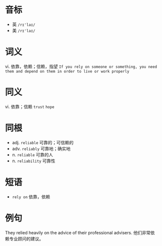 # 音标

- 英 `/rɪ'laɪ/`
- 美 `/rɪ'laɪ/`

# 词义

vi. 依靠，依赖；信赖，指望
`If you rely on someone or something, you need them and depend on them in order to live or work properly`

# 同义

vi. 依靠；信赖
`trust` `hope`

# 同根

- adj. `reliable` 可靠的；可信赖的
- adv. `reliably` 可靠地；确实地
- n. `reliable` 可靠的人
- n. `reliability` 可靠性

# 短语

- `rely on` 依靠，依赖

# 例句

They relied heavily on the advice of their professional advisers.
他们非常依赖专业顾问的建议。


